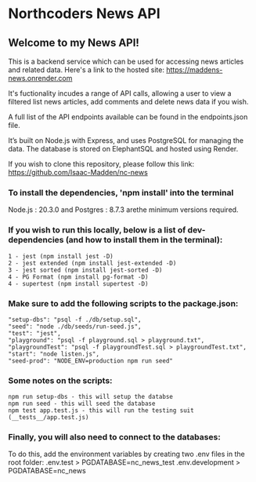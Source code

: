 # Northcoders News API

## Welcome to my News API!

This is a backend service which can be used for accessing news articles and related data. 
Here's a link to the hosted site: https://maddens-news.onrender.com

It's fuctionality incudes a range of API calls, allowing a user to view a filtered list news articles, add comments and delete news data if you wish. 

A full list of the API endpoints available can be found in the endpoints.json file.

It’s built on Node.js with Express, and uses PostgreSQL for managing the data.
The database is stored on ElephantSQL and hosted using Render.

If you wish to clone this repository, please follow this link: https://github.com/Isaac-Madden/nc-news

### To install the dependencies, 'npm install' into the terminal

Node.js : 20.3.0 and Postgres : 8.7.3 arethe minimum versions required.

### If you wish to run this locally, below is a list of dev-dependencies (and how to install them in the terminal):

    1 - jest (npm install jest -D)
    2 - jest extended (npm install jest-extended -D)
    3 - jest sorted (npm install jest-sorted -D)
    4 - PG Format (npm install pg-format -D)
    4 - supertest (npm install supertest -D)

### Make sure to add the following scripts to the package.json: 

    "setup-dbs": "psql -f ./db/setup.sql",
    "seed": "node ./db/seeds/run-seed.js",
    "test": "jest",
    "playground": "psql -f playground.sql > playground.txt",
    "playgroundTest": "psql -f playgroundTest.sql > playgroundTest.txt",
    "start": "node listen.js",
    "seed-prod": "NODE_ENV=production npm run seed"

### Some notes on the scripts:

    npm run setup-dbs - this will setup the databse 
    npm run seed - this will seed the database 
    npm test app.test.js - this will run the testing suit (__tests__/app.test.js)

### Finally, you will also need to connect to the databases:

To do this, add the environment variables by creating two .env files in the root folder:
    .env.test > PGDATABASE=nc_news_test
    .env.development > PGDATABASE=nc_news